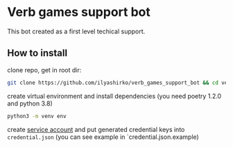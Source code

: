 # Verb games support bot
This bot created as a first level techical support.

## How to install
clone repo, get in root dir:
```sh
git clone https://github.com/ilyashirko/verb_games_support_bot && cd verb_games_support_bot
```
create virtual environment and install dependencies (you need poetry 1.2.0 and python 3.8)
```sh
python3 -m venv env
```
create [service account](https://console.cloud.google.com/apis/credentials) and put generated credential keys into `credential.json` (you can see example in `credential.json.example)